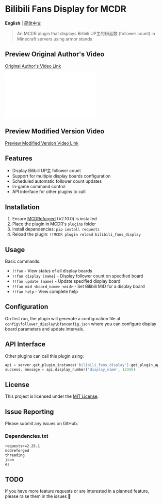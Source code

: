 # Bilibili Fans Display for MCDR

**English** | [简体中文](README.zh.md)

> An MCDR plugin that displays Bilibili UP主的粉丝数 (follower count) in Minecraft servers using armor stands

## Preview Original Author's Video

[Original Author's Video Link][def]

<iframe src="//player.bilibili.com/player.html?isOutside=true&aid=115112656510102&bvid=BV1vGhZzEEb8&cid=32033539891&p=1" scrolling="no" border="0" frameborder="no" framespacing="0" allowfullscreen="true"></iframe>

## Preview Modified Version Video

[Preview Modified Version Video Link][def1]

## Features

- Display Bilibili UP主 follower count
- Support for multiple display boards configuration
- Scheduled automatic follower count updates
- In-game command control
- API interface for other plugins to call

## Installation

1. Ensure [MCDReforged][mcdr] (≥2.10.0) is installed
2. Place the plugin in MCDR's `plugins` folder
3. Install dependencies: `pip install requests`
4. Reload the plugin: `!!MCDR plugin reload bilibili_fans_display`

## Usage

Basic commands:
- `!!fan` - View status of all display boards
- `!!fan display [name]` - Display follower count on specified board
- `!!fan update [name]` - Update specified display board
- `!!fan mid <board_name> <mid>` - Set Bilibili MID for a display board
- `!!fan help` - View complete help

## Configuration

On first run, the plugin will generate a configuration file at `config\follower_display\bfanconfig.json` where you can configure display board parameters and update intervals.

## API Interface

Other plugins can call this plugin using:

```python
api = server.get_plugin_instance('bilibili_fans_display').get_plugin_api()
success, message = api.display_number('display_name', 12345)
```

## License

This project is licensed under the [MIT License](LICENSE).

## Issue Reporting
Please submit any issues on GitHub.

[mcdr]: https://github.com/MCDReforged/MCDReforged
[mcdr-version-shield]: https://img.shields.io/badge/MCDR-2.10.0+-blue.svg
[mcdr-version-link]: https://docs.mcdreforged.com/zh-cn/latest/quick_start/index.html
[license-shield]: https://img.shields.io/badge/License-MIT-green.svg
[license-link]: LICENSE
[def]: https://www.bilibili.com/video/BV1vGhZzEEb8/
[def1]: https://space.bilibili.com/3461562578766467

### Dependencies.txt

```txt
requests>=2.25.1
mcdreforged
threading
json
os
```

## TODO
If you have more feature requests or are interested in a planned feature, please raise them in the issues 🚀
